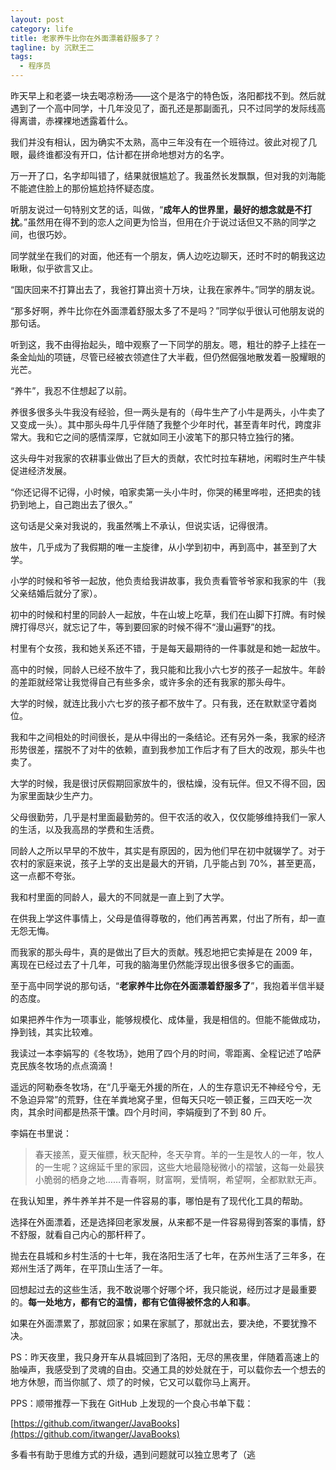 ```yaml
---
layout: post
category: life
title: 老家养牛比你在外面漂着舒服多了？
tagline: by 沉默王二
tags: 
  - 程序员
---
```


昨天早上和老婆一块去喝凉粉汤——这个是洛宁的特色饭，洛阳都找不到。然后就遇到了一个高中同学，十几年没见了，面孔还是那副面孔，只不过同学的发际线高得离谱，赤裸裸地透露着什么。



<!--more-->


我们并没有相认，因为确实不太熟，高中三年没有在一个班待过。彼此对视了几眼，最终谁都没有开口，估计都在拼命地想对方的名字。

万一开了口，名字却叫错了，结果就很尴尬了。我虽然长发飘飘，但对我的刘海能不能遮住脸上的那份尴尬持怀疑态度。

听朋友说过一句特别文艺的话，叫做，“**成年人的世界里，最好的想念就是不打扰**。”虽然用在得不到的恋人之间更为恰当，但用在介于说过话但又不熟的同学之间，也很巧妙。

同学就坐在我们的对面，他还有一个朋友，俩人边吃边聊天，还时不时的朝我这边瞅瞅，似乎欲言又止。

“国庆回来不打算出去了，我爸打算出资十万块，让我在家养牛。”同学的朋友说。

“那多好啊，养牛比你在外面漂着舒服太多了不是吗？”同学似乎很认可他朋友说的那句话。

听到这，我不由得抬起头，暗中观察了一下同学的朋友。嗯，粗壮的脖子上挂在一条金灿灿的项链，尽管已经被衣领遮住了大半截，但仍然倔强地散发着一股耀眼的光芒。

“养牛”，我忍不住想起了以前。

养很多很多头牛我没有经验，但一两头是有的（母牛生产了小牛是两头，小牛卖了又变成一头）。其中那头母牛几乎伴随了我整个少年时代，甚至青年时代，跨度非常大。我和它之间的感情深厚，它就如同王小波笔下的那只特立独行的猪。

这头母牛对我家的农耕事业做出了巨大的贡献，农忙时拉车耕地，闲暇时生产牛犊促进经济发展。

“你还记得不记得，小时候，咱家卖第一头小牛时，你哭的稀里哗啦，还把卖的钱扔到地上，自己跑出去了很久。”

这句话是父亲对我说的，我虽然嘴上不承认，但说实话，记得很清。

放牛，几乎成为了我假期的唯一主旋律，从小学到初中，再到高中，甚至到了大学。

小学的时候和爷爷一起放，他负责给我讲故事，我负责看管爷爷家和我家的牛（我父亲结婚后就分了家）。

初中的时候和村里的同龄人一起放，牛在山坡上吃草，我们在山脚下打牌。有时候牌打得尽兴，就忘记了牛，等到要回家的时候不得不“漫山遍野”的找。

村里有个女孩，我和她关系还不错，于是每天最期待的一件事就是和她一起放牛。

高中的时候，同龄人已经不放牛了，我只能和比我小六七岁的孩子一起放牛。年龄的差距就经常让我觉得自己有些多余，或许多余的还有我家的那头母牛。

大学的时候，就连比我小六七岁的孩子都不放牛了。只有我，还在默默坚守着岗位。

我和牛之间相处的时间很长，是从中得出的一条结论。还有另外一条，我家的经济形势很差，摆脱不了对牛的依赖，直到我参加工作后才有了巨大的改观，那头牛也卖了。

大学的时候，我是很讨厌假期回家放牛的，很枯燥，没有玩伴。但又不得不回，因为家里面缺少生产力。

父母很勤劳，几乎是村里面最勤劳的。但干农活的收入，仅仅能够维持我们一家人的生活，以及我高昂的学费和生活费。

同龄人之所以早早的不放牛，其实是有原因的，因为他们早在初中就辍学了。对于农村的家庭来说，孩子上学的支出是最大的开销，几乎能占到 70%，甚至更高，这一点都不夸张。

我和村里面的同龄人，最大的不同就是一直上到了大学。

在供我上学这件事情上，父母是值得尊敬的，他们再苦再累，付出了所有，却一直无怨无悔。

而我家的那头母牛，真的是做出了巨大的贡献。残忍地把它卖掉是在 2009 年，离现在已经过去了十几年，可我的脑海里仍然能浮现出很多很多它的画面。

至于高中同学说的那句话，“**老家养牛比你在外面漂着舒服多了**”，我抱着半信半疑的态度。

如果把养牛作为一项事业，能够规模化、成体量，我是相信的。但能不能做成功，挣到钱，其实比较难。

我读过一本李娟写的《冬牧场》，她用了四个月的时间，零距离、全程记述了哈萨克民族冬牧场的点点滴滴！

遥远的阿勒泰冬牧场，在“几乎毫无外援的所在，人的生存意识无不神经兮兮，无不急迫异常”的荒野，住在羊粪地窝子里，但每天只吃一顿正餐，三四天吃一次肉，其余时间都是热茶干馕。四个月时间，李娟瘦到了不到 80 斤。

李娟在书里说：

>春天接羔，夏天催膘，秋天配种，冬天孕育。羊的一生是牧人的一年，牧人的一生呢？这绵延千里的家园，这些大地最隐秘微小的褶皱，这每一处最狭小脆弱的栖身之地……青春啊，财富啊，爱情啊，希望啊，全都默默无声。

在我认知里，养牛养羊并不是一件容易的事，哪怕是有了现代化工具的帮助。

选择在外面漂着，还是选择回老家发展，从来都不是一件容易得到答案的事情，舒不舒服，就看自己内心的那杆秤了。

抛去在县城和乡村生活的十七年，我在洛阳生活了七年，在苏州生活了三年多，在郑州生活了两年，在平顶山生活了一年。

回想起过去的这些生活，我不敢说哪个好哪个坏，我只能说，经历过才是最重要的。**每一处地方，都有它的温情，都有它值得被怀念的人和事**。

如果在外面漂累了，那就回家；如果在家腻了，那就出去，要决绝，不要犹豫不决。

PS：昨天夜里，我只身开车从县城回到了洛阳，无尽的黑夜里，伴随着高速上的胎噪声，我感受到了灵魂的自由。交通工具的妙处就在于，可以载你去一个想去的地方休憩，而当你腻了、烦了的时候，它又可以载你马上离开。

PPS：顺带推荐一下我在 GitHub 上发现的一个良心书单下载：

[https://github.com/itwanger/JavaBooks](https://github.com/itwanger/JavaBooks)

多看书有助于思维方式的升级，遇到问题就可以独立思考了（逃
















